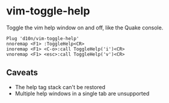 vim-toggle-help
===============

Toggle the vim help window on and off, like the Quake console.

    Plug 'd10n/vim-toggle-help'
    nnoremap <F1> :ToggleHelp<CR>
    inoremap <F1> <C-o>:call ToggleHelp('i')<CR>
    vnoremap <F1> <esc>:call ToggleHelp('v')<CR>

## Caveats

 * The help tag stack can't be restored
 * Multiple help windows in a single tab are unsupported

